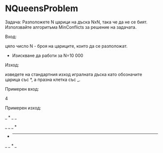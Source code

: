 # NQueensProblem

Задача:
Разположете N царици на дъска NxN, така че да не се бият. Използвайте алгоритъма MinConflicts за решение на задачата.

Вход:

цяло число N - броя на цариците, които да се разположат.

* Изискване да работи за N=10 000

Изход:

изведете на стандартния изход игралната дъска като обозначите царица със *, а празна клетка със _.

Примерен вход:

4

Примерен изход:

_  *   _  _

_  _  _  * 

*   _  _  _

_  _  *   _

